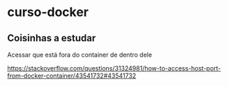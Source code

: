 # curso-docker

## Coisinhas a estudar

Acessar que está fora do container de dentro dele

https://stackoverflow.com/questions/31324981/how-to-access-host-port-from-docker-container/43541732#43541732
